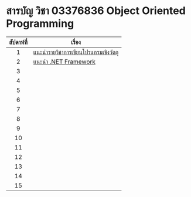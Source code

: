#  สารบัญ วิชา 03376836 Object Oriented Programming

|สัปดาห์ที่ |เรื่อง|
|:---:|---|
|1| [แนะนำรายวิชาการเขียนโปรแกรมเชิงวัตถุ](https://github.com/03376836-OOP-2566/03376836-OOP-2566-Week-01) |
|2| [แนะนำ .NET Framework](https://github.com/03376836-OOP-2566/03376836-OOP-2566-Week-02)|
|3| []()|
|4| []()|
|5| []()|
|6| []()|
|7| []()|
|8| []()|
|9| []()|
|10| []()|
|11| []()|
|12| []()|
|13| []()|
|14| []()|
|15| []()|
